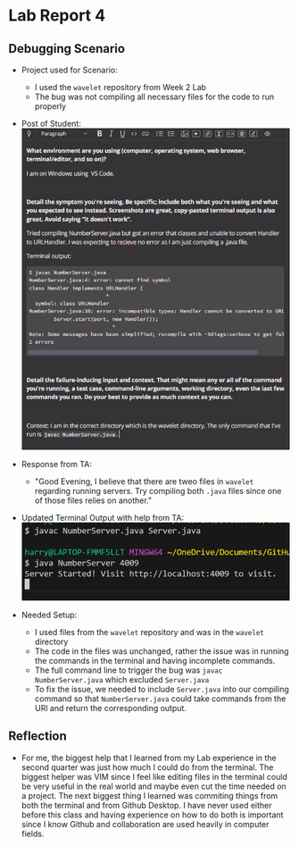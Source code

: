 # Lab Report 4
## Debugging Scenario

- Project used for Scenario:
    - I used the `wavelet` repository from Week 2 Lab 
    - The bug was not compiling all necessary files for the code to run properly
  
- Post of Student:  
![Image](lab5_bug.png)
  
- Response from TA:
    - "Good Evening, I believe that there are tweo files in `wavelet` regarding running servers. Try compiling both `.java` files since one of those files relies on another."
  
- Updated Terminal Output with help from TA:  
![Image](lab5_fixedBug.png)
  
- Needed Setup:
    - I used files from the `wavelet` repository and was in the `wavelet` directory
    - The code in the files was unchanged, rather the issue was in running the commands in the terminal and having incomplete commands.
    - The full command line to trigger the bug was `javac NumberServer.java` which excluded `Server.java`
    - To fix the issue, we needed to include `Server.java` into our compiling command so that `NumberServer.java` could take commands from the URl and return the corresponding output.

  
## Reflection
- For me, the biggest help that I learned from my Lab experience in the second quarter was just how much I could do from the terminal. The biggest helper was VIM since I feel like editing files in the terminal could be very useful in the real world and maybe even cut the time needed on a project. The next biggest thing I learned was commiting things from both the terminal and from Github Desktop. I have never used either before this class and having experience on how to do both is important since I know Github and collaboration are used heavily in computer fields.
